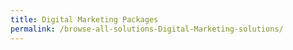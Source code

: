 ```yaml
---
title: Digital Marketing Packages
permalink: /browse-all-solutions-Digital-Marketing-solutions/
---
```


